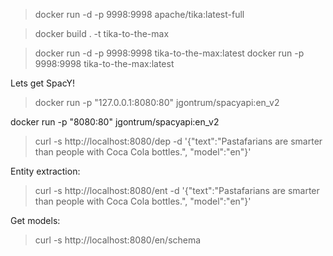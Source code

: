> docker run -d -p 9998:9998 apache/tika:latest-full


> docker build . -t tika-to-the-max

> docker run -d -p 9998:9998 tika-to-the-max:latest
> docker run -p 9998:9998 tika-to-the-max:latest


Lets get SpacY!

> docker run -p "127.0.0.1:8080:80" jgontrum/spacyapi:en_v2

docker run -p "8080:80" jgontrum/spacyapi:en_v2   

>curl -s http://localhost:8080/dep -d '{"text":"Pastafarians are smarter than people with Coca Cola bottles.", "model":"en"}'

Entity extraction:
> curl -s http://localhost:8080/ent -d '{"text":"Pastafarians are smarter than people with Coca Cola bottles.", "model":"en"}'

Get models:

> curl -s http://localhost:8080/en/schema
